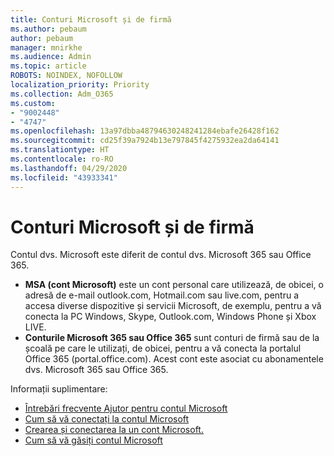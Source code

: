 ```yaml
---
title: Conturi Microsoft și de firmă
ms.author: pebaum
author: pebaum
manager: mnirkhe
ms.audience: Admin
ms.topic: article
ROBOTS: NOINDEX, NOFOLLOW
localization_priority: Priority
ms.collection: Adm_O365
ms.custom:
- "9002448"
- "4747"
ms.openlocfilehash: 13a97dbba48794630248241284ebafe26428f162
ms.sourcegitcommit: cd25f39a7924b13e797845f4275932ea2da64141
ms.translationtype: HT
ms.contentlocale: ro-RO
ms.lasthandoff: 04/29/2020
ms.locfileid: "43933341"
---
```

# <a name="microsoft-and-business-accounts"></a>Conturi Microsoft și de firmă

Contul dvs. Microsoft este diferit de contul dvs. Microsoft 365 sau Office 365.

- **MSA (cont Microsoft)** este un cont personal care utilizează, de obicei, o adresă de e-mail outlook.com, Hotmail.com sau live.com, pentru a accesa diverse dispozitive și servicii Microsoft, de exemplu, pentru a vă conecta la PC Windows, Skype, Outlook.com, Windows Phone și Xbox LIVE.
- **Conturile Microsoft 365 sau Office 365** sunt conturi de firmă sau de la școală pe care le utilizați, de obicei, pentru a vă conecta la portalul Office 365 (portal.office.com). Acest cont este asociat cu abonamentele dvs. Microsoft 365 sau Office 365.

Informații suplimentare:

- [Întrebări frecvente Ajutor pentru contul Microsoft](https://support.microsoft.com/hub/4294457/microsoft-account-help) 
- [Cum să vă conectați la contul Microsoft](https://support.microsoft.com/help/4028195/microsoft-account-how-to-sign-in)
- [Crearea și conectarea la un cont Microsoft.](https://account.microsoft.com/account)
- [Cum să vă găsiți contul Microsoft](https://support.microsoft.com/help/13811/microsoft-account-how-to-find)
